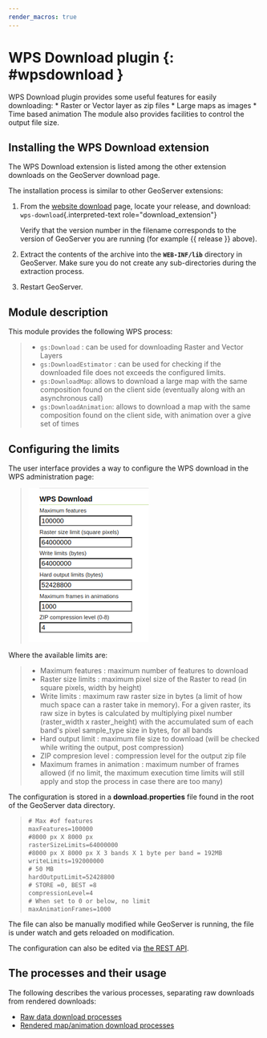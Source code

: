 ```yaml
---
render_macros: true
---
```


# WPS Download plugin {: #wpsdownload }

WPS Download plugin provides some useful features for easily downloading: * Raster or Vector layer as zip files * Large maps as images * Time based animation The module also provides facilities to control the output file size.

## Installing the WPS Download extension

The WPS Download extension is listed among the other extension downloads on the GeoServer download page.

The installation process is similar to other GeoServer extensions:

1.  From the [website download](https://geoserver.org/download) page, locate your release, and download: `wps-download`{.interpreted-text role="download_extension"}

    Verify that the version number in the filename corresponds to the version of GeoServer you are running (for example {{ release }} above).

2.  Extract the contents of the archive into the **`WEB-INF/lib`** directory in GeoServer. Make sure you do not create any sub-directories during the extraction process.

3.  Restart GeoServer.

## Module description

This module provides the following WPS process:

> -   `gs:Download` : can be used for downloading Raster and Vector Layers
> -   `gs:DownloadEstimator` : can be used for checking if the downloaded file does not exceeds the configured limits.
> -   `gs:DownloadMap`: allows to download a large map with the same composition found on the client side (eventually along with an asynchronous call)
> -   `gs:DownloadAnimation`: allows to download a map with the same composition found on the client side, with animation over a give set of times

## Configuring the limits

The user interface provides a way to configure the WPS download in the WPS administration page:

> ![](images/admin.png)

Where the available limits are:

> -   Maximum features : maximum number of features to download
> -   Raster size limits : maximum pixel size of the Raster to read (in square pixels, width by height)
> -   Write limits : maximum raw raster size in bytes (a limit of how much space can a raster take in memory). For a given raster, its raw size in bytes is calculated by multiplying pixel number (raster_width x raster_height) with the accumulated sum of each band's pixel sample_type size in bytes, for all bands
> -   Hard output limit : maximum file size to download (will be checked while writing the output, post compression)
> -   ZIP compresion level : compression level for the output zip file
> -   Maximum frames in animation : maximum number of frames allowed (if no limit, the maximum execution time limits will still apply and stop the process in case there are too many)

The configuration is stored in a **download.properties** file found in the root of the GeoServer data directory.

> ``` 
> # Max #of features
> maxFeatures=100000
> #8000 px X 8000 px
> rasterSizeLimits=64000000
> #8000 px X 8000 px X 3 bands X 1 byte per band = 192MB
> writeLimits=192000000
> # 50 MB
> hardOutputLimit=52428800
> # STORE =0, BEST =8
> compressionLevel=4
> # When set to 0 or below, no limit
> maxAnimationFrames=1000
> ```

The file can also be manually modified while GeoServer is running, the file is under watch and gets reloaded on modification.

The configuration can also be edited via [the REST API](https://docs.geoserver.org/latest/en/api/#1.0.0/wpsdownload.yaml).

## The processes and their usage

The following describes the various processes, separating raw downloads from rendered downloads:

-   [Raw data download processes](rawDownload/.md)
-   [Rendered map/animation download processes](mapAnimationDownload/.md)
